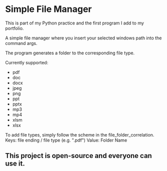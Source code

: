 # Simple File Manager

This is part of my Python practice and the first program I add to my portfolio.

A simple file manager where you insert your selected windows path into the command args.

The program generates a folder to the corresponding file type.

Currently supported:
* pdf
* doc
* docx
* jpeg
* png
* ppt
* pptx
* mp3
* mp4
* xlsm
* xlsx

To add file types, simply follow the scheme in the file_folder_correlation.
Keys: file ending / file type (e.g. ".pdf")
Value: Folder Name

## This project is open-source and everyone can use it.
